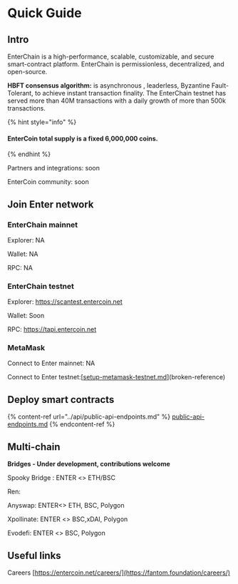 # Quick Guide

## Intro

EnterChain is a high-performance, scalable, customizable, and secure smart-contract platform. EnterChain is permissionless, decentralized, and open-source.

**HBFT consensus algorithm:** is asynchronous , leaderless, Byzantine Fault-Tolerant, to achieve instant transaction finality. The EnterChain testnet has served more than 40M transactions with a daily growth of more than 500k transactions.&#x20;

{% hint style="info" %}
#### EnterCoin total supply is a fixed 6,000,000 coins.
{% endhint %}

Partners and integrations: soon

EnterCoin community: soon

## **Join Enter network**

### EnterChain mainnet

Explorer: NA

Wallet: NA

RPC: NA

### EnterChain testnet

Explorer: https://scantest.entercoin.net

Wallet: Soon

RPC: https://tapi.entercoin.net

### MetaMask

Connect to Enter mainnet: NA

Connect to Enter testnet:[[setup-metamask-testnet.md](../tutorials/setup-metamask-testnet.md "mention")](broken-reference)

## Deploy smart contracts

{% content-ref url="../api/public-api-endpoints.md" %}
[public-api-endpoints.md](../api/public-api-endpoints.md)
{% endcontent-ref %}

## Multi-chain

**Bridges - Under development, contributions welcome**

Spooky Bridge : ENTER <> ETH/BSC&#x20;

Ren:&#x20;

Anyswap: ENTER<> ETH, BSC, Polygon

Xpollinate: ENTER <> BSC,xDAI, Polygon&#x20;

Evodefi: ENTER <> BSC, Polygon

## Useful links

Careers [https://entercoin.net/careers/](https://fantom.foundation/careers/)
